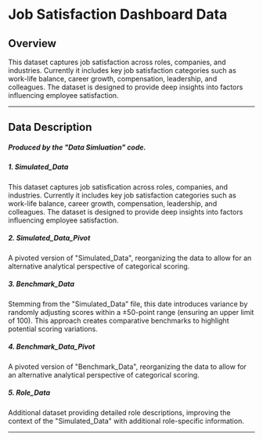 # Job Satisfaction Dashboard Data

## Overview 
This dataset captures job satisfaction across roles, companies, and industries. Currently it includes key job satisfaction categories such as work-life balance, career growth, compensation, leadership, and colleagues. The dataset is designed to provide deep insights into factors influencing employee satisfaction.

***

## Data Description
##### Produced by the "Data Simluation" code.

##### 1. Simulated_Data
This dataset captures job satisfication across roles, companies, and industries. Currently it includes key job satisfaction categories such as work-life balance, career growth, compensation, leadership, and colleagues. The dataset is designed to provide deep insights into factors influencing employee satisfaction.
##### 2. Simulated_Data_Pivot
A pivoted version of "Simulated_Data", reorganizing the data to allow for an alternative analytical perspective of categorical scoring.
##### 3. Benchmark_Data
Stemming from the "Simulated_Data" file, this date introduces variance by randomly adjusting scores within a ±50-point range (ensuring an upper limit of 100). This approach creates comparative benchmarks to highlight potential scoring variations.
##### 4. Benchmark_Data_Pivot
A pivoted version of "Benchmark_Data", reorganizing the data to allow for an alternative analytical perspective of categorical scoring.
##### 5. Role_Data
Additional dataset providing detailed role descriptions, improving the context of the "Simulated_Data" with additional role-specific information.


***
